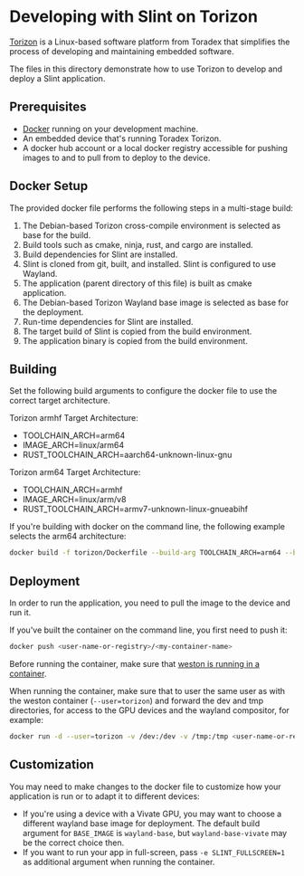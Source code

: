 # Developing with Slint on Torizon

[Torizon](https://developer.toradex.com/torizon/) is a Linux-based software platform from Toradex that simplifies the process of developing and maintaining embedded software.

The files in this directory demonstrate how to use Torizon to develop and deploy a Slint application.

## Prerequisites

 - [Docker](https://www.docker.com) running on your development machine.
 - An embedded device that's running Toradex Torizon.
 - A docker hub account or a local docker registry accessible for pushing images to and to pull from to deploy to the device.

## Docker Setup

The provided docker file performs the following steps in a multi-stage build:

1. The Debian-based Torizon cross-compile environment is selected as base for the build.
2. Build tools such as cmake, ninja, rust, and cargo are installed.
3. Build dependencies for Slint are installed.
4. Slint is cloned from git, built, and installed. Slint is configured to use Wayland.
5. The application (parent directory of this file) is built as cmake application.
6. The Debian-based Torizon Wayland base image is selected as base for the deployment.
7. Run-time dependencies for Slint are installed.
8. The target build of Slint is copied from the build environment.
9. The application binary is copied from the build environment.

## Building

Set the following build arguments to configure the docker file to use the correct target architecture.

Torizon armhf Target Architecture:

 - TOOLCHAIN_ARCH=arm64
 - IMAGE_ARCH=linux/arm64
 - RUST_TOOLCHAIN_ARCH=aarch64-unknown-linux-gnu

Torizon arm64 Target Architecture:

 - TOOLCHAIN_ARCH=armhf
 - IMAGE_ARCH=linux/arm/v8
 - RUST_TOOLCHAIN_ARCH=armv7-unknown-linux-gnueabihf

If you're building with docker on the command line, the following example selects the arm64 architecture:

```sh
docker build -f torizon/Dockerfile --build-arg TOOLCHAIN_ARCH=arm64 --build-arg IMAGE_ARCH=linux/arm64 --build-arg RUST_TOOLCHAIN_ARCH=aarch64-unknown-linux-gnu -t <user-name-or-registry>/<my-container-name> .
```

## Deployment

In order to run the application, you need to pull the image to the device and run it.

If you've built the container on the command line, you first need to push it:

```sh
docker push <user-name-or-registry>/<my-container-name>
```

Before running the container, make sure that [weston is running in a container](https://developer.toradex.com/torizon/application-development/gui/qt-debian-container-for-torizon/#run-a-weston-container).

When running the container, make sure that to user the same user as with the weston container (`--user=torizon`) and forward the dev and tmp directories, for access to the GPU devices and the wayland compositor, for example:

```sh
docker run -d --user=torizon -v /dev:/dev -v /tmp:/tmp <user-name-or-registry>/<my-container-name>
```

## Customization

You may need to make changes to the docker file to customize how your application is run or to adapt it to different devices:

 - If you're using a device with a Vivate GPU, you may want to choose a different wayland base image for deployment. The default build argument for `BASE_IMAGE` is `wayland-base`, but `wayland-base-vivate` may be the correct choice then.
 - If you want to run your app in full-screen, pass `-e SLINT_FULLSCREEN=1` as additional argument when running the container.
